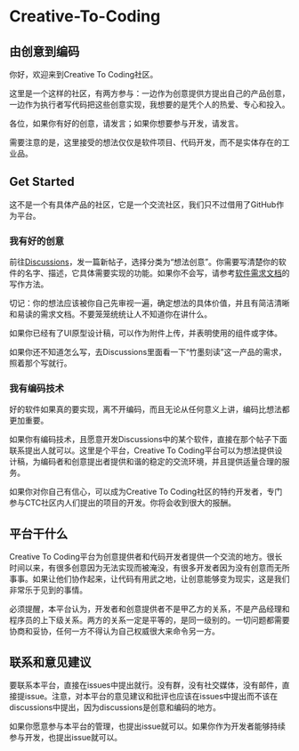 # Creative-To-Coding
## 由创意到编码

你好，欢迎来到Creative To Coding社区。

这里是一个这样的社区，有两方参与：一边作为创意提供方提出自己的产品创意，一边作为执行者写代码把这些创意实现，我想要的是凭个人的热爱、专心和投入。

各位，如果你有好的创意，请发言；如果你想要参与开发，请发言。

需要注意的是，这里接受的想法仅仅是软件项目、代码开发，而不是实体存在的工业品。

## Get Started

这不是一个有具体产品的社区，它是一个交流社区，我们只不过借用了GitHub作为平台。

### 我有好的创意

前往[Discussions](https://github.com/PridePlayer/Creative-To-Coding/discussions)，发一篇新帖子，选择分类为“想法创意”。你需要写清楚你的软件的名字、描述，它具体需要实现的功能。如果你不会写，请参考[软件需求文档](https://blog.csdn.net/qq_43620423/article/details/113102241)的写作方法。

切记：你的想法应该被你自己先审视一遍，确定想法的具体价值，并且有简洁清晰和易读的需求文档。不要笼笼统统让人不知道你在讲什么。

如果你已经有了UI原型设计稿，可以作为附件上传，并表明使用的组件或字体。

如果你还不知道怎么写，去Discussions里面看一下“竹墨刻读”这一产品的需求，照着那个写就行。

### 我有编码技术

好的软件如果真的要实现，离不开编码，而且无论从任何意义上讲，编码比想法都更加重要。

如果你有编码技术，且愿意开发Discussions中的某个软件，直接在那个帖子下面联系提出人就可以。这里是个平台，Creative To Coding平台可以为想法提供设计稿，为编码者和创意提出者提供和谐的稳定的交流环境，并且提供适量合理的服务。

如果你对你自己有信心，可以成为Creative To Coding社区的特约开发者，专门参与CTC社区内人们提出的项目的开发。你将会收到很大的报酬。

## 平台干什么

Creative To Coding平台为创意提供者和代码开发者提供一个交流的地方。很长时间以来，有很多创意因为无法实现而被淹没，有很多开发者因为没有创意而无所事事。如果让他们协作起来，让代码有用武之地，让创意能够变为现实，这是我们非常乐于见到的事情。

必须提醒，本平台认为，开发者和创意提供者不是甲乙方的关系，不是产品经理和程序员的上下级关系。两方的关系一定是平等的，是同一级别的。一切问题都需要协商和妥协，任何一方不得认为自己权威很大来命令另一方。

## 联系和意见建议

要联系本平台，直接在issues中提出就行。没有群，没有社交媒体，没有邮件，直接提issue。注意，对本平台的意见建议和批评也应该在issues中提出而不该在discussions中提出，因为discussions是创意和编码的地方。

如果你愿意参与本平台的管理，也提出issue就可以。如果你作为开发者能够持续参与开发，也提出issue就可以。
